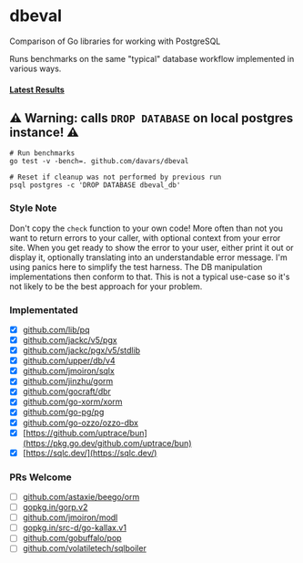 # dbeval
Comparison of Go libraries for working with PostgreSQL

Runs benchmarks on the same "typical" database workflow implemented in various ways.

#### [Latest Results](https://github.com/davars/dbeval/blob/master/results.txt)

## ⚠️ Warning: calls `DROP DATABASE` on local postgres instance! ⚠️

```
# Run benchmarks
go test -v -bench=. github.com/davars/dbeval

# Reset if cleanup was not performed by previous run
psql postgres -c 'DROP DATABASE dbeval_db'
```

### Style Note
Don't copy the `check` function to your own code!  More often than not you want to return errors to your caller, with
optional context from your error site.  When you get ready to show the error to your user, either print it out or
display it, optionally translating into an understandable error message.  I'm using panics here to simplify the test
harness.  The DB manipulation implementations then conform to that.  This is not a typical use-case so it's not likely
to be the best approach for your problem.

### Implementated
- [x] [github.com/lib/pq](https://pkg.go.dev/github.com/lib/pq)
- [x] [github.com/jackc/v5/pgx](https://pkg.go.dev/github.com/jackc/pgx/v5)
- [x] [github.com/jackc/pgx/v5/stdlib](https://pkg.go.dev/github.com/jackc/pgx/v5/stdlib)
- [x] [github.com/upper/db/v4](https://pkg.go.dev/github.com/upper/db/v4)
- [x] [github.com/jmoiron/sqlx](https://pkg.go.dev/github.com/jmoiron/sqlx)
- [x] [github.com/jinzhu/gorm](https://pkg.go.dev/github.com/jinzhu/gorm)
- [x] [github.com/gocraft/dbr](https://pkg.go.dev/github.com/gocraft/dbr)
- [x] [github.com/go-xorm/xorm](https://pkg.go.dev/github.com/go-xorm/xorm)
- [x] [github.com/go-pg/pg](https://pkg.go.dev/github.com/go-pg/pg)
- [x] [github.com/go-ozzo/ozzo-dbx](https://pkg.go.dev/github.com/go-ozzo/ozzo-dbx)
- [x] [https://github.com/uptrace/bun](https://pkg.go.dev/github.com/uptrace/bun)
- [x] [https://sqlc.dev/](https://sqlc.dev/)

### PRs Welcome
- [ ] [github.com/astaxie/beego/orm](https://pkg.go.dev/github.com/astaxie/beego/orm)
- [ ] [gopkg.in/gorp.v2](https://pkg.go.dev/gopkg.in/gorp.v2)
- [ ] [github.com/jmoiron/modl](https://pkg.go.dev/github.com/jmoiron/modl)
- [ ] [gopkg.in/src-d/go-kallax.v1](https://pkg.go.dev/gopkg.in/src-d/go-kallax.v1)
- [ ] [github.com/gobuffalo/pop](https://pkg.go.dev/github.com/gobuffalo/pop)
- [ ] [github.com/volatiletech/sqlboiler](https://pkg.go.dev/github.com/volatiletech/sqlboiler)
